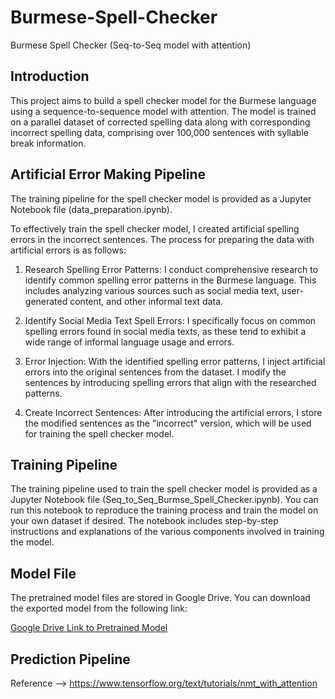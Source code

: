 # Burmese-Spell-Checker
Burmese Spell Checker (Seq-to-Seq model with attention)

## Introduction
This project aims to build a spell checker model for the Burmese language using a sequence-to-sequence model with attention. The model is trained on a parallel dataset of corrected spelling data along with corresponding incorrect spelling data, comprising over 100,000 sentences with syllable break information.

## Artificial Error Making Pipeline
The training pipeline for the spell checker model is provided as a Jupyter Notebook file (data_preparation.ipynb). 

To effectively train the spell checker model, I created artificial spelling errors in the incorrect sentences. The process for preparing the data with artificial errors is as follows:

1. Research Spelling Error Patterns: I conduct comprehensive research to identify common spelling error patterns in the Burmese language. This includes analyzing various sources such as social media text, user-generated content, and other informal text data.

2. Identify Social Media Text Spell Errors: I specifically focus on common spelling errors found in social media texts, as these tend to exhibit a wide range of informal language usage and errors.

3. Error Injection: With the identified spelling error patterns, I inject artificial errors into the original sentences from the dataset. I modify the sentences by introducing spelling errors that align with the researched patterns.

4. Create Incorrect Sentences: After introducing the artificial errors, I store the modified sentences as the "incorrect" version, which will be used for training the spell checker model.

## Training Pipeline
The training pipeline used to train the spell checker model is provided as a Jupyter Notebook file (Seq_to_Seq_Burmse_Spell_Checker.ipynb). You can run this notebook to reproduce the training process and train the model on your own dataset if desired. The notebook includes step-by-step instructions and explanations of the various components involved in training the model.

## Model File
The pretrained model files are stored in Google Drive. You can download the exported model from the following link:

[Google Drive Link to Pretrained Model](https://drive.google.com/file/d/1BgIQ3dxqWJYweaa_rvU0b5BeUTCtgnkt/view?usp=sharing)

## Prediction Pipeline

Reference --> https://www.tensorflow.org/text/tutorials/nmt_with_attention




